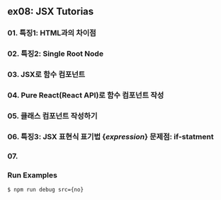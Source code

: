 ## ex08: JSX Tutorias

### 01. 특징1: HTML과의 차이점
### 02. 특징2: Single Root Node
### 03. JSX로 함수 컴포넌트
### 04. Pure React(React API)로 함수 컴포넌트 작성
### 05. 클래스 컴포넌트 작성하기
### 06. 특징3: JSX 표현식 표기법 {_expression_} 문제점: if-statment
### 07. 




### Run Examples
```bash
$ npm run debug src={no}
```
